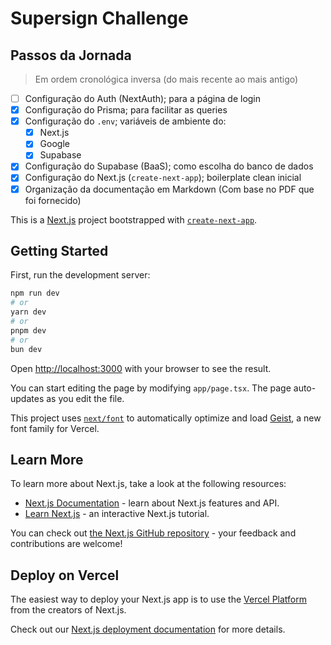 # Supersign Challenge

## Passos da Jornada

> Em ordem cronológica inversa (do mais recente ao mais antigo)

- [ ] Configuração do Auth (NextAuth); para a página de login
- [x] Configuração do Prisma; para facilitar as queries
- [x] Configuração do `.env`; variáveis de ambiente do:
  - [x] Next.js
  - [x] Google
  - [x] Supabase
- [x] Configuração do Supabase (BaaS); como escolha do banco de dados
- [x] Configuração do Next.js (`create-next-app`); boilerplate clean inicial
- [x] Organização da documentação em Markdown (Com base no PDF que foi fornecido)

This is a [Next.js](https://nextjs.org) project bootstrapped with [`create-next-app`](https://nextjs.org/docs/app/api-reference/cli/create-next-app).

## Getting Started

First, run the development server:

```bash
npm run dev
# or
yarn dev
# or
pnpm dev
# or
bun dev
```

Open [http://localhost:3000](http://localhost:3000) with your browser to see the result.

You can start editing the page by modifying `app/page.tsx`. The page auto-updates as you edit the file.

This project uses [`next/font`](https://nextjs.org/docs/app/building-your-application/optimizing/fonts) to automatically optimize and load [Geist](https://vercel.com/font), a new font family for Vercel.

## Learn More

To learn more about Next.js, take a look at the following resources:

- [Next.js Documentation](https://nextjs.org/docs) - learn about Next.js features and API.
- [Learn Next.js](https://nextjs.org/learn) - an interactive Next.js tutorial.

You can check out [the Next.js GitHub repository](https://github.com/vercel/next.js) - your feedback and contributions are welcome!

## Deploy on Vercel

The easiest way to deploy your Next.js app is to use the [Vercel Platform](https://vercel.com/new?utm_medium=default-template&filter=next.js&utm_source=create-next-app&utm_campaign=create-next-app-readme) from the creators of Next.js.

Check out our [Next.js deployment documentation](https://nextjs.org/docs/app/building-your-application/deploying) for more details.
